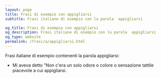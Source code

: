 ```yaml
---
layout: page
title: Frasi di esempio con appigliarsi 
subtitle: Frasi italiane di esempio con la parola  appigliarsi

og_title: Frasi di esempio con appigliarsi 
og_description: Frasi italiane di esempio con la parola  appigliarsi
og_type: website
permalink: /frasi/a/appigliarsi.html
---
```


Frasi italiane di esempio contenenti la parola appigliarsi:


- Mi aveva detto "Non c'era un solo odore o colore o sensazione tattile piacevole a cui appigliarsi.
